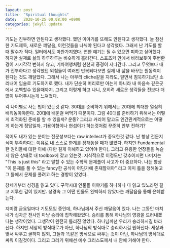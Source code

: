```yaml
---
layout: post
title:  "Spiritual thoughts"
date:   2020-10-25 00:08:00 +0900
categories: jekyll update
---
```


기도는 진부하면 안된다고 생각했다. 했던 이야기를 또해도 안된다고 생각했다. 늘 참신한 기도제목, 새로운 꺠달음, 이런것들을 나눠야 된다고 생각했다. 그래서 난 기도를 할때 말수가 적다. 일터에서도 마찬가지였다. 뻔한 얘기는 될 수 있으면 피하고 싶어했다. 하지만 실제로 삶의 하루하루는 비슷하게 흘러간다. 스포츠카 안에서 바라보듯이 주변환경이 시시각각 변하지 않고, 기차여행처럼 천천히 풍경이 지나간다. 그리고 무엇보다 내가 진부하다고 생각했던 외침들이 여러번 반복되다보면 실제 내 삶을 바꾸는 원동력이 된다는 것도 깨달았다. 그래서 나는 아무리 cliche같을 지라도, 알면서 침묵하기보단 소리내어 입술로 기도하기로 했다. 내가 단순히 머리로만 아는게 아니라 내 마음속 깊은곳에서 고백할수 있을때까지. 그리고 이렇게 하고 나니, 오히려 새로운 생각들을 전보다 더 많이 부어주시는게 느껴졌다.

각 나이별로 사는 법이 있는것 같다. 30대를 준비하기 위해서는 20대에 최대한 열심히 배워놓아야한다. 20대에 배운걸 써먹기 때문이다. 그럼 40대를 준비하기 위해서는 어떻게 최적화된 준비를 할 수 있을까? 운동? 그리고 커리어 말고도 인간관계적으로는 어떻게 하는게 정답일까. 기용이형이나 현섭이가 하는것처럼 꾸준히 안부 전하기?

적어도 내가 있는 분야는 전문성보다는 raw intellect가 중요한것 같다. 난 항상 전문지식이 부족하다는 이유로 내 스스로 한계를 정해놓을 때가 많았다. 하지만 Fundamental한 원리들에 대한 이해 (다만 깊게 이해하고 있어야 한다), 그리고 유용한 연장들을 녹슬지 않은 상태로 내 toolbox에 갖고 있는것. 지식적으로 이정도만 갖추어지면 나머지는 "This is just this" 라고 말할 수 있는 수학적 문제풀이 사고가 더 중요하다. 나는 항상 "이 문제를 풀 수 있는 fancy한 공식이 어딘가에 존재할꺼야" 라고 이미 틀을 정해놓고 그 틀에서 문제를 풀려고 하는 경향이 있었다. 

창세기부터 성경을 읽고 있다. 구약시대 인물들 이야기를 하나하나 다 읽고 있노라면 길고 지루한 감이 있지만. 성경속 그 어떤 인물도 완벽하지 않았다는 깨달음을 통해 은혜받는다.

지미랑 금요일마다 기도모임 중인데, 하나님께서 주신 깨달음이 있다. 나는 그동안 마치 내가 십자군 전사인 마냥 승리에 집착해왔었다. 승리를 통해 하나님의 영광을 드러내겠다는 생각이었다. 그생각이 완전히 틀리진 않았다. 하나님께선 우리가 승리하시길 바라신다. 하지만 세상의 방식대로가 아닌, 하나님의 방식대로 승리하시길 원하신다. 세상과 맞서 싸우고 굴하지 않되, 그들과 똑같은 방식으로 싸우는 것이 아닌, 하나님의 방식대로 싸워 이길것이다. 그리고 그러기 위해선 예수 그리스도께서 내 안에 거해야 한다. 
